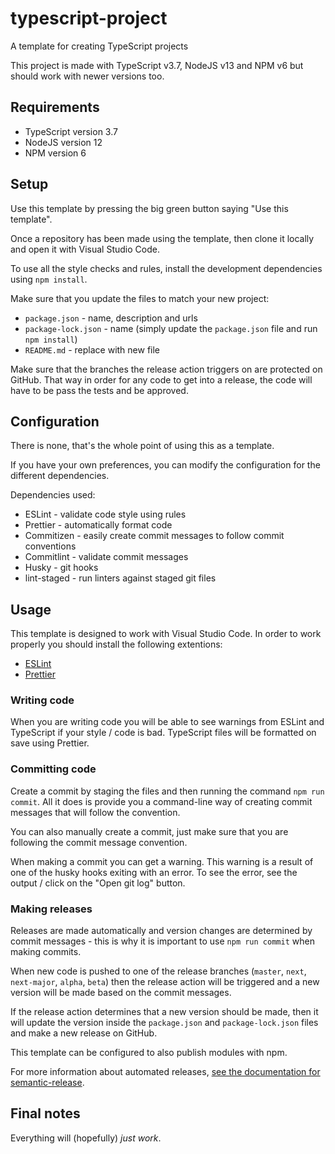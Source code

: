 # typescript-project

A template for creating TypeScript projects

This project is made with TypeScript v3.7, NodeJS v13 and NPM v6 but should work with newer versions too.

## Requirements

- TypeScript version 3.7
- NodeJS version 12
- NPM version 6

## Setup

Use this template by pressing the big green button saying "Use this template".

Once a repository has been made using the template, then clone it locally and open it with Visual Studio Code.

To use all the style checks and rules, install the development dependencies using `npm install`.

Make sure that you update the files to match your new project:

- `package.json` - name, description and urls
- `package-lock.json` - name (simply update the `package.json` file and run `npm install`)
- `README.md` - replace with new file

Make sure that the branches the release action triggers on are protected on GitHub. That way in order for any code to get into a release, the code will have to be pass the tests and be approved.

## Configuration

There is none, that's the whole point of using this as a template.

If you have your own preferences, you can modify the configuration for the different dependencies.

Dependencies used:

- ESLint - validate code style using rules
- Prettier - automatically format code
- Commitizen - easily create commit messages to follow commit conventions
- Commitlint - validate commit messages
- Husky - git hooks
- lint-staged - run linters against staged git files

## Usage

This template is designed to work with Visual Studio Code. In order to work properly you should install the following extentions:

- [ESLint](https://marketplace.visualstudio.com/items?itemName=esbenp.prettier-vscode)
- [Prettier](https://marketplace.visualstudio.com/items?itemName=dbaeumer.vscode-eslint)

### Writing code

When you are writing code you will be able to see warnings from ESLint and TypeScript if your style / code is bad. TypeScript files will be formatted on save using Prettier.

### Committing code

Create a commit by staging the files and then running the command `npm run commit`. All it does is provide you a command-line way of creating commit messages that will follow the convention.

You can also manually create a commit, just make sure that you are following the commit message convention.

When making a commit you can get a warning. This warning is a result of one of the husky hooks exiting with an error. To see the error, see the output / click on the "Open git log" button.

### Making releases

Releases are made automatically and version changes are determined by commit messages - this is why it is important to use `npm run commit` when making commits.

When new code is pushed to one of the release branches (`master`, `next`, `next-major`, `alpha`, `beta`) then the release action will be triggered and a new version will be made based on the commit messages.

If the release action determines that a new version should be made, then it will update the version inside the `package.json` and `package-lock.json` files and make a new release on GitHub.

This template can be configured to also publish modules with npm.

For more information about automated releases, [see the documentation for semantic-release](https://github.com/semantic-release/semantic-release).

## Final notes

Everything will (hopefully) *just work*.

